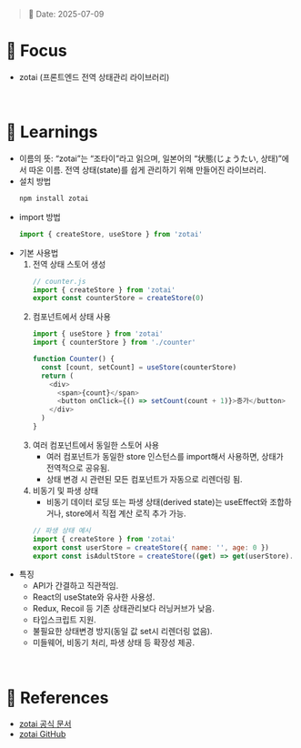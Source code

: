 > 📅 Date: 2025-07-09

# 📌 Focus
- zotai (프론트엔드 전역 상태관리 라이브러리)
<br />

# 📝 Learnings
- 이름의 뜻: “zotai”는 “조타이”라고 읽으며, 일본어의 “状態(じょうたい, 상태)”에서 따온 이름. 전역 상태(state)를 쉽게 관리하기 위해 만들어진 라이브러리.
- 설치 방법  
  ```bash
  npm install zotai
  ```
- import 방법  
  ```javascript
  import { createStore, useStore } from 'zotai'
  ```
- 기본 사용법  
  1. 전역 상태 스토어 생성  
     ```javascript
     // counter.js
     import { createStore } from 'zotai'
     export const counterStore = createStore(0)
     ```
  2. 컴포넌트에서 상태 사용  
     ```javascript
     import { useStore } from 'zotai'
     import { counterStore } from './counter'

     function Counter() {
       const [count, setCount] = useStore(counterStore)
       return (
         <div>
           <span>{count}</span>
           <button onClick={() => setCount(count + 1)}>증가</button>
         </div>
       )
     }
     ```
  3. 여러 컴포넌트에서 동일한 스토어 사용  
     - 여러 컴포넌트가 동일한 store 인스턴스를 import해서 사용하면, 상태가 전역적으로 공유됨.
     - 상태 변경 시 관련된 모든 컴포넌트가 자동으로 리렌더링 됨.
  4. 비동기 및 파생 상태  
     - 비동기 데이터 로딩 또는 파생 상태(derived state)는 useEffect와 조합하거나, store에서 직접 계산 로직 추가 가능.
     ```javascript
     // 파생 상태 예시
     import { createStore } from 'zotai'
     export const userStore = createStore({ name: '', age: 0 })
     export const isAdultStore = createStore((get) => get(userStore).age >= 20)
     ```
- 특징  
  - API가 간결하고 직관적임.  
  - React의 useState와 유사한 사용성.  
  - Redux, Recoil 등 기존 상태관리보다 러닝커브가 낮음.  
  - 타입스크립트 지원.  
  - 불필요한 상태변경 방지(동일 값 set시 리렌더링 없음).  
  - 미들웨어, 비동기 처리, 파생 상태 등 확장성 제공.
<br />

# 🔗 References
- [zotai 공식 문서](https://zotai.dev/)
- [zotai GitHub](https://github.com/zotai/zotai)
